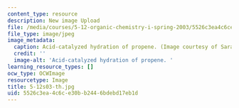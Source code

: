 ```yaml
---
content_type: resource
description: New image Upload
file: /media/courses/5-12-organic-chemistry-i-spring-2003/5526c3ea4c6ce30bb2446bdebd17eb1d_5-12s03-th.jpg
file_type: image/jpeg
image_metadata:
  caption: Acid-catalyzed hydration of propene. (Image courtesy of Sarah Tabacco.)
  credit: ''
  image-alt: 'Acid-catalyzed hydration of propene. '
learning_resource_types: []
ocw_type: OCWImage
resourcetype: Image
title: 5-12s03-th.jpg
uid: 5526c3ea-4c6c-e30b-b244-6bdebd17eb1d
---
```

